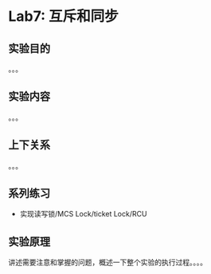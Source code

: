 # Lab7: 互斥和同步
## 实验目的

。。。

## 实验内容

。。。

## 上下关系

。。。

## 系列练习

- 实现读写锁/MCS Lock/ticket Lock/RCU

## 实验原理

讲述需要注意和掌握的问题，概述一下整个实验的执行过程。。。。